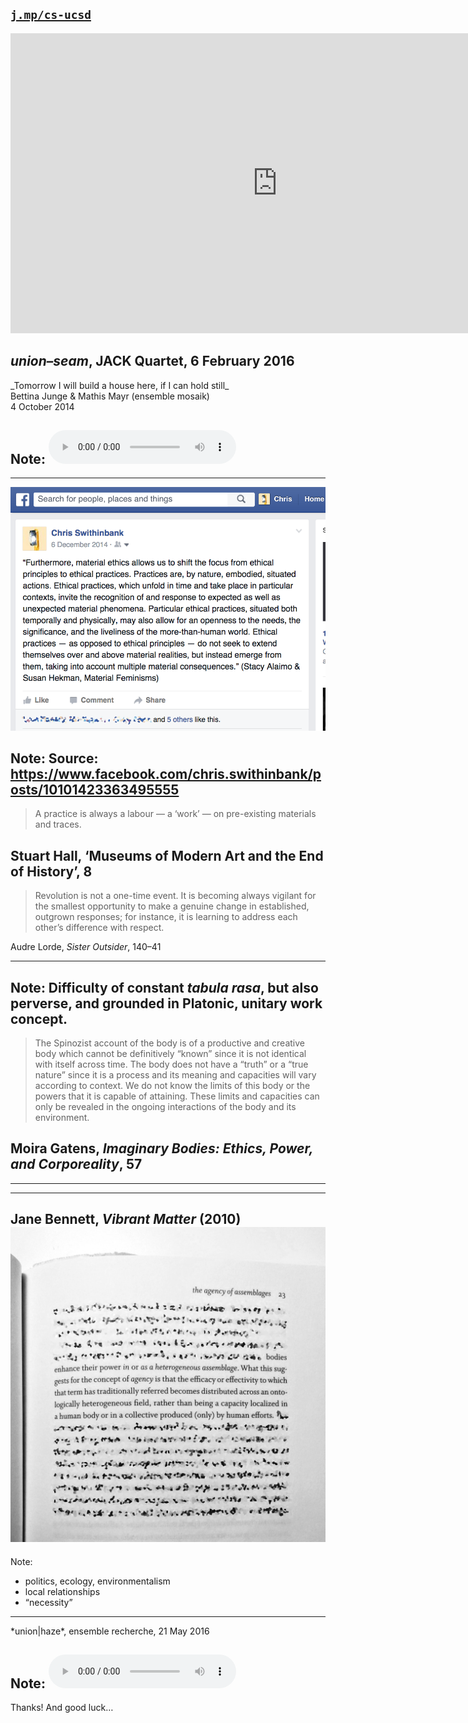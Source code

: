<!-- .slide: data-background="/img/title.gif" -->

[`j.mp/cs-ucsd`](http://bit.ly/cs-ucsd)
---
<!-- .slide: data-background="#000000" -->
<iframe width="853" height="480" src="https://www.youtube-nocookie.com/embed/C1Ksoprj-rk?rel=0&amp;showinfo=0" frameborder="0" allowfullscreen></iframe>

_union–seam_, JACK Quartet, 6 February 2016
---
<!-- .slide: data-background="/img/tomorrow-sketch.jpg" -->
<p class="overlay-title">_Tomorrow I will build a house here, if I can hold still_<br>Bettina Junge & Mathis Mayr (ensemble mosaik)<br>4 October 2014</p>

Note:
<audio controls>
  <source src="../../snd/02-tomorrow-i-will-build-a-house-here.wav" type="audio/wav">
  Sorry, old browser, no audio for you.
</audio>
---
<!-- .slide: data-background="#000000" -->
---
![Alaimo/Hekman, Material Feminisms quote](img/fb-matfem.png)

Note:
Source: https://www.facebook.com/chris.swithinbank/posts/10101423363495555
---
> A practice is always a labour — a ‘work’ — on pre-existing materials and traces.

Stuart Hall, ‘Museums of Modern Art and the End of History’, 8
---
> Revolution is not a one-time event. It is becoming always vigilant for the smallest opportunity to make a genuine change in established, outgrown responses; for instance, it is learning to address each other’s difference with respect.

Audre Lorde, _Sister Outsider_, 140–41

---
<!-- .slide: data-background="#000000" -->

Note:
Difficulty of constant _tabula rasa_, but also perverse, and grounded in Platonic, unitary work concept.
---
<!-- .slide: data-background="/img/matter.gif" -->
> The Spinozist account of the body is of a productive and creative body which cannot be definitively “known” since it is not identical with itself across time. The body does not have a “truth” or a “true nature” since it is a process and its meaning and capacities will vary according to context. We do not know the limits of this body or the powers that it is capable of attaining. These limits and capacities can only be revealed in the ongoing interactions of the body and its environment.

Moira Gatens, _Imaginary Bodies: Ethics, Power, and Corporeality_, 57
---
<!-- .slide: data-background="/img/food-cubes.jpg" -->
---
<!-- .slide: data-background="/img/intensities.gif" -->
---
<!-- .slide: data-background="/img/matter.gif" -->
Jane Bennett, _Vibrant Matter_ (2010)
![Vibrant Matter, p.23](img/vibrant-matter-quote.jpg)
---
<!-- .slide: data-background="#000000" -->

Note:
- politics, ecology, environmentalism
- local relationships
- “necessity”
---
<!-- .slide: data-background="/img/union-haze-snap.jpg" -->

<p class="text-bottom">*union|haze*, ensemble recherche,  21 May 2016</p>

Note:
<audio controls>
  <source src="../../snd/03-union-haze.wav" type="audio/wav">
  Sorry, old browser, no audio for you.
</audio>
---
Thanks! And good luck…
